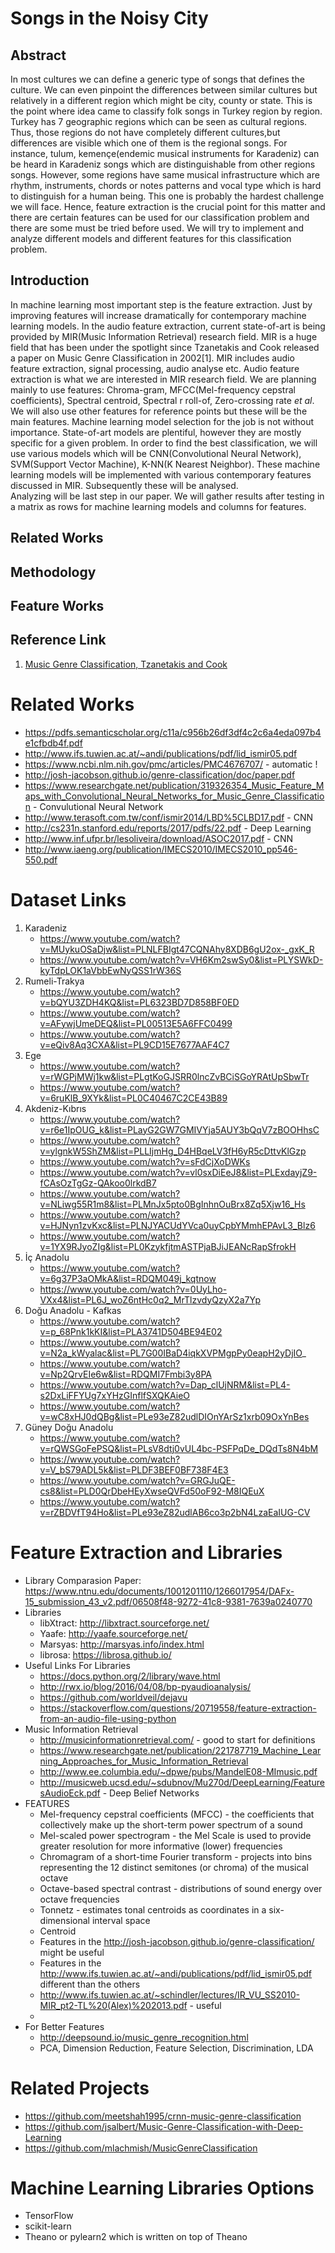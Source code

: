 # Songs in the Noisy City

## Abstract
In most cultures we can define a generic type of songs that defines the culture. We can even pinpoint the differences between similar cultures but relatively in a different region which might be city, county or state. This is the point where idea came to classify folk songs in Turkey region by region. Turkey has 7 geographic regions which can be seen as cultural regions. Thus, those regions do not have completely different cultures,but differences are visible which one of them is the regional songs. For instance, tulum, kemençe(endemic musical instruments for Karadeniz) can be heard in Karadeniz songs which are distinguishable from other regions songs. However, some regions have same musical infrastructure which are rhythm, instruments, chords or notes patterns and vocal type which is hard to distinguish for a human being. This one is probably the hardest challenge we will face. Hence, feature extraction is the crucial point for this matter and there are certain features can be used for our classification problem and there are some must be tried before used. We will try to implement and analyze different models and different features for this classification problem.

## Introduction 
In machine learning most important step is the feature extraction. Just by improving features will increase dramatically for contemporary machine learning models. In the audio feature extraction, current state-of-art is being provided by MIR(Music Information Retrieval) research field. MIR is a huge field that has been under the spotlight since Tzanetakis and Cook released a paper on Music Genre Classification in 2002[1]. MIR includes audio feature extraction, signal processing, audio analyse etc. Audio feature extraction is what we are interested in MIR research field. We are planning mainly to use features: Chroma-gram, MFCC(Mel-frequency cepstral coefficients), Spectral centroid, Spectral r	roll-of, Zero-crossing rate *et al*. We will also use other features for reference points but these will be the main features. 
Machine learning model selection for the job is not without importance. State-of-art models are plentiful, however they are mostly specific for a given problem. In order to find the best classification, we will use various models which will be CNN(Convolutional Neural Network), SVM(Support Vector Machine), K-NN(K Nearest Neighbor). These machine learning models will be implemented with various contemporary features discussed in MIR. Subsequently these will be analysed.   
Analyzing will be last step in our paper. We will gather results after testing in a matrix as rows for machine learning models and columns for features. 

## Related Works

## Methodology 

## Feature Works

## Reference Link
1. [Music Genre Classification, Tzanetakis and Cook](http://dspace.library.uvic.ca:8080/bitstream/handle/1828/1344/tsap02gtzan.pdf?sequence=1)

# Related Works
* https://pdfs.semanticscholar.org/c11a/c956b26df3df4c2c6a4eda097b4e1cfbdb4f.pdf
* http://www.ifs.tuwien.ac.at/~andi/publications/pdf/lid_ismir05.pdf
* https://www.ncbi.nlm.nih.gov/pmc/articles/PMC4676707/ - automatic !
* http://josh-jacobson.github.io/genre-classification/doc/paper.pdf 
* https://www.researchgate.net/publication/319326354_Music_Feature_Maps_with_Convolutional_Neural_Networks_for_Music_Genre_Classification - Convulutional Neural Network
* http://www.terasoft.com.tw/conf/ismir2014/LBD%5CLBD17.pdf - CNN
* http://cs231n.stanford.edu/reports/2017/pdfs/22.pdf - Deep Learning
* http://www.inf.ufpr.br/lesoliveira/download/ASOC2017.pdf - CNN
* http://www.iaeng.org/publication/IMECS2010/IMECS2010_pp546-550.pdf


# Dataset Links
1. Karadeniz 
	* https://www.youtube.com/watch?v=MUykuOSaDjw&list=PLNLFBIgt47CQNAhy8XDB6gU2ox-_gxK_R
	* https://www.youtube.com/watch?v=VH6Km2swSy0&list=PLYSWkD-kyTdpLOK1aVbbEwNyQSS1rW36S
2. Rumeli-Trakya
	* https://www.youtube.com/watch?v=bQYU3ZDH4KQ&list=PL6323BD7D858BF0ED
	* https://www.youtube.com/watch?v=AFywjUmeDEQ&list=PL00513E5A6FFC0499
	* https://www.youtube.com/watch?v=eQiv8Aq3CXA&list=PL9CD15E7677AAF4C7
3. Ege
	* https://www.youtube.com/watch?v=rWGPjMWj1kw&list=PLgtKoGJSRR0lncZvBCiSGoYRAtUpSbwTr
	* https://www.youtube.com/watch?v=6ruKlB_9XYk&list=PL0C40467C2CE43B89
4. Akdeniz-Kıbrıs
	* https://www.youtube.com/watch?v=r6e1IpOUG_k&list=PLayG2GW7GMIVYja5AUY3bQqV7zBOOHhsC
	* https://www.youtube.com/watch?v=ylgnkW5ShZM&list=PLLIjmHg_D4HBqeLV3fH6yR5cDttvKlGzp
	* https://www.youtube.com/watch?v=sFdCjXoDWKs
	* https://www.youtube.com/watch?v=vl0sxDiEeJ8&list=PLExdayjZ9-fCAsOzTgGz-QAkoo0lrkdB7
	* https://www.youtube.com/watch?v=NLiwg55R1m8&list=PLMnJx5pto0BgInhnOuBrx8Zq5Xjw16_Hs
	* https://www.youtube.com/watch?v=HJNyn1zvKxc&list=PLNJYACUdYVca0uyCpbYMmhEPAvL3_Blz6
	* https://www.youtube.com/watch?v=1YX9RJyoZIg&list=PL0KzykfjtmASTPjaBJiJEANcRapSfrokH
5. İç Anadolu
	* https://www.youtube.com/watch?v=6g37P3aOMkA&list=RDQM049j_kqtnow 
	* https://www.youtube.com/watch?v=0UyLho-VXx4&list=PL6J_woZ6ntHc0q2_MrTlzvdyQzyX2a7Yp
6. Doğu Anadolu - Kafkas
	* https://www.youtube.com/watch?v=p_68Pnk1kKI&list=PLA3741D504BE94E02
	* https://www.youtube.com/watch?v=N2a_kWyalac&list=PL7G00IBaD4iqkXVPMgpPy0eapH2yDjIO_
	* https://www.youtube.com/watch?v=Np2QrvEIe6w&list=RDQMI7Fmbi3y8PA
	* https://www.youtube.com/watch?v=Dap_clUjNRM&list=PL4-s2DxLiFFYUg7xYHzGInflfSXQKAieO
	* https://www.youtube.com/watch?v=wC8xHJ0dQBg&list=PLe93eZ82udlDIOnYArSz1xrb09OxYnBes
7. Güney Doğu Anadolu
	* https://www.youtube.com/watch?v=rQWSGoFePSQ&list=PLsV8dtj0vUL4bc-PSFPqDe_DQdTs8N4bM
	* https://www.youtube.com/watch?v=V_bS79ADL5k&list=PLDF3BEF0BF738F4E3
	* https://www.youtube.com/watch?v=GRGJuQE-cs8&list=PLD0QrDbeHEyXwseQVFd50oF92-M8IQEuX
	* https://www.youtube.com/watch?v=rZBDVfT94Ho&list=PLe93eZ82udlAB6co3p2bN4LzaEaIUG-CV

# Feature Extraction and Libraries 	
* Library Comparasion Paper: https://www.ntnu.edu/documents/1001201110/1266017954/DAFx-15_submission_43_v2.pdf/06508f48-9272-41c8-9381-7639a0240770
* Libraries
	* libXtract: http://libxtract.sourceforge.net/
	* Yaafe: http://yaafe.sourceforge.net/
	* Marsyas: http://marsyas.info/index.html
	* librosa: https://librosa.github.io/
* Useful Links For Libraries
	* https://docs.python.org/2/library/wave.html
	* http://rwx.io/blog/2016/04/08/bp-pyaudioanalysis/
	* https://github.com/worldveil/dejavu
	* https://stackoverflow.com/questions/20719558/feature-extraction-from-an-audio-file-using-python
* Music Information Retrieval
	* http://musicinformationretrieval.com/ - good to start for definitions
	* https://www.researchgate.net/publication/221787719_Machine_Learning_Approaches_for_Music_Information_Retrieval
	* http://www.ee.columbia.edu/~dpwe/pubs/MandelE08-MImusic.pdf
	* http://musicweb.ucsd.edu/~sdubnov/Mu270d/DeepLearning/FeaturesAudioEck.pdf - Deep Belief Networks
* FEATURES
	* Mel-frequency cepstral coefficients (MFCC) - the coefficients that collectively make up the short-term power spectrum of a sound
	* Mel-scaled power spectrogram - the Mel Scale is used to provide greater resolution for more informative (lower) frequencies
	* Chromagram of a short-time Fourier transform - projects into bins representing the 12 distinct semitones (or chroma) of the 			musical octave
	* Octave-based spectral contrast - distributions of sound energy over octave frequencies
	* Tonnetz - estimates tonal centroids as coordinates in a six-dimensional interval space
	* Centroid
	* Features in the http://josh-jacobson.github.io/genre-classification/ might be useful
	* Features in the http://www.ifs.tuwien.ac.at/~andi/publications/pdf/lid_ismir05.pdf different than the others
	* http://www.ifs.tuwien.ac.at/~schindler/lectures/IR_VU_SS2010-MIR_pt2-TL%20(Alex)%202013.pdf - useful
	* 
* For Better Features
	* http://deepsound.io/music_genre_recognition.html
	* PCA, Dimension Reduction, Feature Selection, Discrimination, LDA
	
# Related Projects
* https://github.com/meetshah1995/crnn-music-genre-classification 
* https://github.com/jsalbert/Music-Genre-Classification-with-Deep-Learning
* https://github.com/mlachmish/MusicGenreClassification

# Machine Learning Libraries Options
* TensorFlow
* scikit-learn
* Theano or pylearn2 which is written on top of Theano
